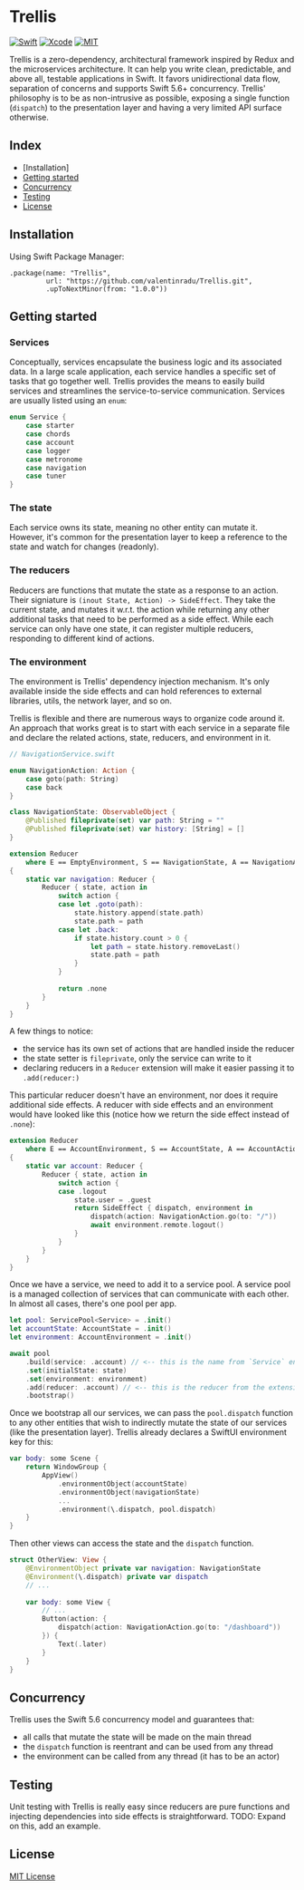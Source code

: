 # Trellis

[![Swift](https://img.shields.io/badge/Swift-5.6-orange.svg?style=for-the-badge&logo=swift)](https://swift.org)
[![Xcode](https://img.shields.io/badge/Xcode-13-blue.svg?style=for-the-badge&logo=Xcode&logoColor=white)](https://developer.apple.com/xcode)
[![MIT](https://img.shields.io/badge/license-MIT-black.svg?style=for-the-badge)](https://opensource.org/licenses/MIT)

Trellis is a zero-dependency, architectural framework inspired by Redux and the microservices architecture. It can help you write clean, predictable, and above all, testable applications in Swift. It favors unidirectional data flow, separation of concerns and supports Swift 5.6+ concurrency.
Trellis' philosophy is to be as non-intrusive as possible, exposing a single function (`dispatch`) to the presentation layer and having a very limited API surface otherwise.

## Index
* [Installation]
* [Getting started](#getting-started)
* [Concurrency](#concurrency)
* [Testing](#testing)
* [License](#license)

## Installation

Using Swift Package Manager:
```
.package(name: "Trellis",
         url: "https://github.com/valentinradu/Trellis.git",
         .upToNextMinor(from: "1.0.0"))
```

## Getting started

### Services

Conceptually, services encapsulate the business logic and its associated data. In a large scale application, each service handles a specific set of tasks that go together well. Trellis provides the means to easily build services and streamlines the service-to-service communication. Services are usually listed using an `enum`: 

```swift
enum Service {
    case starter
    case chords
    case account
    case logger
    case metronome
    case navigation
    case tuner
}
```

### The state

Each service owns its state, meaning no other entity can mutate it. However, it's common for the presentation layer to keep a reference to the state and watch for changes (readonly).

### The reducers

Reducers are functions that mutate the state as a response to an action. Their signiature is `(inout State, Action) -> SideEffect`. They take the current state, and mutates it w.r.t. the action while returning any other additional tasks that need to be performed as a side effect. 
While each service can only have one state, it can register multiple reducers, responding to different kind of actions.

### The environment

The environment is Trellis' dependency injection mechanism. It's only available inside the side effects and can hold references to external libraries, utils, the network layer, and so on.

Trellis is flexible and there are numerous ways to organize code around it. An approach that works great is to start with each service in a separate file and declare the related actions, state, reducers, and environment in it. 

```swift
// NavigationService.swift

enum NavigationAction: Action {
    case goto(path: String)
    case back
}

class NavigationState: ObservableObject {
    @Published fileprivate(set) var path: String = ""
    @Published fileprivate(set) var history: [String] = []
}

extension Reducer
    where E == EmptyEnvironment, S == NavigationState, A == NavigationAction
{
    static var navigation: Reducer {
        Reducer { state, action in
            switch action {
            case let .goto(path):
                state.history.append(state.path)
                state.path = path
            case let .back:
                if state.history.count > 0 {
                    let path = state.history.removeLast()
                    state.path = path
                }
            }
            
            return .none
        }
    }
}

```

A few things to notice:

- the service has its own set of actions that are handled inside the reducer
- the state setter is `fileprivate`, only the service can write to it
- declaring reducers in a `Reducer` extension will make it easier passing it to `.add(reducer:)`

This particular reducer doesn't have an environment, nor does it require additional side effects. A reducer with side effects and an environment would have looked like this (notice how we return the side effect instead of `.none`):

```swift
extension Reducer
    where E == AccountEnvironment, S == AccountState, A == AccountAction
{
    static var account: Reducer {
        Reducer { state, action in
            switch action {
            case .logout
                state.user = .guest
                return SideEffect { dispatch, environment in
                    dispatch(action: NavigationAction.go(to: "/"))
                    await environment.remote.logout()
                }
            }
        }
    }
}
```

Once we have a service, we need to add it to a service pool. A service pool is a managed collection of services that can communicate with each other. In almost all cases, there's one pool per app.

```swift
let pool: ServicePool<Service> = .init()
let accountState: AccountState = .init()
let environment: AccountEnvironment = .init()

await pool
    .build(service: .account) // <-- this is the name from `Service` enum
    .set(initialState: state)
    .set(environment: environment)
    .add(reducer: .account) // <-- this is the reducer from the extension
    .bootstrap()
``` 

Once we bootstrap all our services, we can pass the `pool.dispatch` function to any other entities that wish to indirectly mutate the state of our services (like the presentation layer). Trellis already declares a SwiftUI environment key for this:

```swift
var body: some Scene {
    return WindowGroup {
        AppView()
            .environmentObject(accountState)
            .environmentObject(navigationState)
            ...
            .environment(\.dispatch, pool.dispatch)
    }
}
```

Then other views can access the state and the `dispatch` function.

```swift
struct OtherView: View {
    @EnvironmentObject private var navigation: NavigationState
    @Environment(\.dispatch) private var dispatch
    // ...
    
    var body: some View {
        // ...
        Button(action: { 
            dispatch(action: NavigationAction.go(to: "/dashboard"))
        }) {
            Text(.later)
        }
    }
}
```

## Concurrency

Trellis uses the Swift 5.6 concurrency model and guarantees that:

- all calls that mutate the state will be made on the main thread
- the `dispatch` function is reentrant and can be used from any thread
- the environment can be called from any thread (it has to be an actor)


## Testing

Unit testing with Trellis is really easy since reducers are pure functions and injecting dependencies into side effects is straightforward. 
TODO: Expand on this, add an example.
  

## License
[MIT License](LICENSE)
